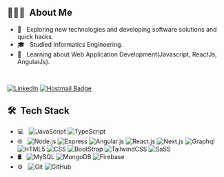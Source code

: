 ## 👨🏻‍💻 &nbsp;About Me 
- 🤔 &nbsp; Exploring new technologies and developing software solutions and quick hacks.
- 🎓 &nbsp; Studied Informatics Engineering.
- 💼 &nbsp; Learning about Web Application Development(Javascript, ReactJs, AngularJs).
<br>

[![LinkedIn](https://img.shields.io/badge/-Jhoam%20Molina-blue?style=plastic&logo=linkedin&logoColor=white&link=https://www.linkedin.com/in/jhoammolina/)](https://www.linkedin.com/in/jhoammolina/)
[![Hostmail Badge](https://img.shields.io/badge/Molina_504@hotmail.com-0078D4?style=flat-square&logo=microsoft-outlook&logoColor=white&link=mailto:molina_504@hotmail.com)](mailto:molina_504@hotmail.com)


## 🛠 &nbsp;Tech Stack
- 💻 &nbsp;
  ![JavaScript](https://img.shields.io/badge/-JavaScript-333333?style=flat&logo=javascript)
  ![TypeScript](https://img.shields.io/badge/-TypeScript-333333?style=flat&logo=typescript)
- 🌐 &nbsp;
  ![Node.js](https://img.shields.io/badge/-Node.js-333333?style=flat&logo=node)
  ![Express](https://img.shields.io/badge/-Express-333333?style=flat&logo=express)
  ![Angular.js](https://img.shields.io/badge/-Angular-333333?style=flat&logo=angular)
  ![React.js](https://img.shields.io/badge/-React-333333?style=flat&logo=react)
  ![Next.js](https://img.shields.io/badge/-Next-333333?style=flat&logo=nextjs)
  ![Graphql](https://img.shields.io/badge/-Graphql-333333?style=flat&logo=graphql)
  ![HTML5](https://img.shields.io/badge/-HTML5-333333?style=flat&logo=HTML5)
  ![CSS](https://img.shields.io/badge/-CSS-333333?style=flat&logo=CSS3&logoColor=1572B6)
  ![BootStrap](https://img.shields.io/badge/-BootStrap-333333?style=flat&logo=bootstrap&logoColor=1572B6)
  ![TailwindCSS](https://img.shields.io/badge/-TailwindCSS-333333?style=flat&logo=tailwindcss)
  ![SaSS](https://img.shields.io/badge/Sass-CC6699?style=flat&logo=sass&logoColor=white)
- 🛢 &nbsp;
  ![MySQL](https://img.shields.io/badge/-MySQL-333333?style=flat&logo=mysql)
  ![MongoDB](https://img.shields.io/badge/-MongoDB-333333?style=flat&logo=mongodb)
  ![Firebase](https://img.shields.io/badge/-Firebase-333333?style=flat&logo=firebase)
- ⚙️ &nbsp;
  ![Git](https://img.shields.io/badge/-Git-333333?style=flat&logo=git)
  ![GitHub](https://img.shields.io/badge/-GitHub-333333?style=flat&logo=github)
<br/>

